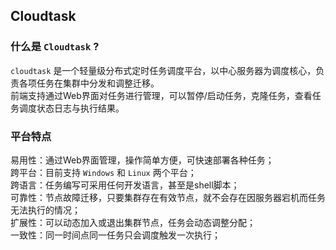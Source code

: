 ## Cloudtask  

### 什么是 `Cloudtask` ?

`cloudtask` 是一个轻量级分布式定时任务调度平台，以中心服务器为调度核心，负责各项任务在集群中分发和调整迁移。   
前端支持通过Web界面对任务进行管理，可以暂停/启动任务，克隆任务，查看任务调度状态日志与执行结果。  

### 平台特点

易用性：通过Web界面管理，操作简单方便，可快速部署各种任务；  
跨平台：目前支持 `Windows` 和 `Linux` 两个平台；   
跨语言：任务编写可采用任何开发语言，甚至是shell脚本；   
可靠性：节点故障迁移，只要集群存在有效节点，就不会存在因服务器宕机而任务无法执行的情况；   
扩展性：可以动态加入或退出集群节点，任务会动态调整分配；   
一致性：同一时间点同一任务只会调度触发一次执行；   
